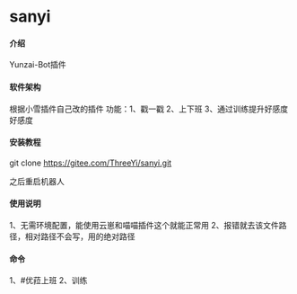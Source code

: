 # sanyi

#### 介绍
Yunzai-Bot插件

#### 软件架构
根据小雪插件自己改的插件
功能：1、戳一戳
      2、上下班
      3、通过训练提升好感度好感度
   


#### 安装教程

git clone https://gitee.com/ThreeYi/sanyi.git
  
之后重启机器人

#### 使用说明
1、无需环境配置，能使用云崽和喵喵插件这个就能正常用
2、报错就去该文件路径，相对路径不会写，用的绝对路径

#### 命令
 1、#优菈上班
 2、训练


